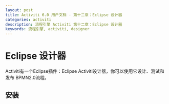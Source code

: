 ```yaml
---
layout: post
title: Activiti 6.0 用户文档 - 第十二章：Eclipse 设计器
categories: activiti
description: 流程引擎 Activiti 第十二章：Eclipse 设计器
keywords: 流程引擎, activiti, designer
---
```

# Eclipse 设计器
Activiti有一个Eclipse插件：Eclipse Activiti设计器，你可以使用它设计、测试和发布 BPMN2.0流程。
## 安装
